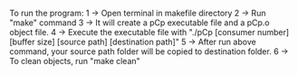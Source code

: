 To run the program:
	1 -> Open terminal in makefile directory
	2 -> Run "make" command
	3 -> It will create a pCp executable file and a pCp.o object file.
	4 -> Execute the executable file with "./pCp [consumer number] [buffer size] [source path] [destination path]"
	5 -> After run above command, your source path folder will be copied to destination folder.
	6 -> To clean objects, run "make clean"